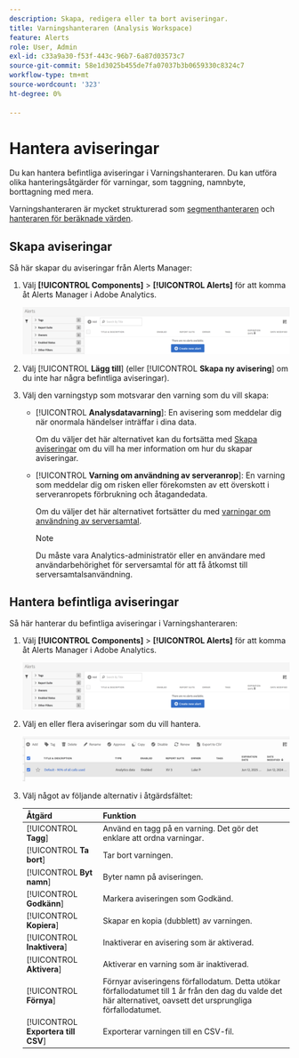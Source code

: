 ```yaml
---
description: Skapa, redigera eller ta bort aviseringar.
title: Varningshanteraren (Analysis Workspace)
feature: Alerts
role: User, Admin
exl-id: c33a9a30-f53f-443c-96b7-6a87d03573c7
source-git-commit: 58e1d3025b455de7fa07037b3b0659330c8324c7
workflow-type: tm+mt
source-wordcount: '323'
ht-degree: 0%

---
```



# Hantera aviseringar

Du kan hantera befintliga aviseringar i Varningshanteraren. Du kan utföra olika hanteringsåtgärder för varningar, som taggning, namnbyte, borttagning med mera.

Varningshanteraren är mycket strukturerad som [segmenthanteraren](https://experienceleague.adobe.com/docs/analytics/components/segmentation/segmentation-workflow/seg-manage.html) och [hanteraren för beräknade värden](https://experienceleague.adobe.com/docs/analytics/components/calculated-metrics/calcmetric-workflow/cm-manager.html).

## Skapa aviseringar

Så här skapar du aviseringar från Alerts Manager:

1. Välj **[!UICONTROL Components]** > **[!UICONTROL Alerts]** för att komma åt Alerts Manager i Adobe Analytics.

   ![](assets/alert-manager.png)

1. Välj [!UICONTROL **Lägg till**] (eller [!UICONTROL **Skapa ny avisering**] om du inte har några befintliga aviseringar).

1. Välj den varningstyp som motsvarar den varning som du vill skapa:

   * [!UICONTROL **Analysdatavarning**]: En avisering som meddelar dig när onormala händelser inträffar i dina data.

     Om du väljer det här alternativet kan du fortsätta med [Skapa aviseringar](/help/analyze/analysis-workspace/c-intelligent-alerts/alert-builder.md) om du vill ha mer information om hur du skapar aviseringar.

   * [!UICONTROL **Varning om användning av serveranrop**]: En varning som meddelar dig om risken eller förekomsten av ett överskott i serveranropets förbrukning och åtagandedata.

     Om du väljer det här alternativet fortsätter du med [varningar om användning av serversamtal](/help/admin/admin/c-server-call-usage/scu-alerts.md).

     >[!NOTE]
     >
     >Du måste vara Analytics-administratör eller en användare med användarbehörighet för serversamtal för att få åtkomst till serversamtalsanvändning.




## Hantera befintliga aviseringar

Så här hanterar du befintliga aviseringar i Varningshanteraren:

1. Välj **[!UICONTROL Components]** > **[!UICONTROL Alerts]** för att komma åt Alerts Manager i Adobe Analytics.

   ![](assets/alert-manager.png)

1. Välj en eller flera aviseringar som du vill hantera.

   ![](assets/alert-manager-tasks.png)

1. Välj något av följande alternativ i åtgärdsfältet:

   | Åtgärd | Funktion |
   |---------|----------|
   | [!UICONTROL **Tagg**] | Använd en tagg på en varning. Det gör det enklare att ordna varningar. |
   | [!UICONTROL **Ta bort**] | Tar bort varningen. |
   | [!UICONTROL **Byt namn**] | Byter namn på aviseringen. |
   | [!UICONTROL **Godkänn**] | Markera aviseringen som Godkänd. |
   | [!UICONTROL **Kopiera**] | Skapar en kopia (dubblett) av varningen. |
   | [!UICONTROL **Inaktivera**] | Inaktiverar en avisering som är aktiverad. |
   | [!UICONTROL **Aktivera**] | Aktiverar en varning som är inaktiverad. |
   | [!UICONTROL **Förnya**] | Förnyar aviseringens förfallodatum. Detta utökar förfallodatumet till 1 år från den dag du valde det här alternativet, oavsett det ursprungliga förfallodatumet. |
   | [!UICONTROL **Exportera till CSV**] | Exporterar varningen till en CSV-fil. |
